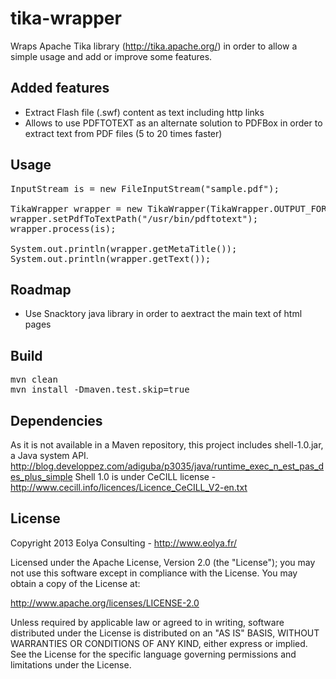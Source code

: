 tika-wrapper
============

Wraps Apache Tika library (http://tika.apache.org/) in order to allow a simple usage and add or improve some features.

Added features
--------------

* Extract Flash file (.swf) content as text including http links
* Allows to use PDFTOTEXT as an alternate solution to PDFBox in order to extract text from PDF files (5 to 20 times faster)


Usage
-----

<pre>
InputStream is = new FileInputStream("sample.pdf");

TikaWrapper wrapper = new TikaWrapper(TikaWrapper.OUTPUT_FORMAT_HTML, TikaWrapper.CONTENT_TYPE_PDF);
wrapper.setPdfToTextPath("/usr/bin/pdftotext");
wrapper.process(is);
		
System.out.println(wrapper.getMetaTitle());
System.out.println(wrapper.getText());
</pre>


Roadmap
-------

* Use Snacktory java library in order to aextract the main text of html pages


Build
-----

<pre>
mvn clean
mvn install -Dmaven.test.skip=true
</pre>


Dependencies
------------

As it is not available in a Maven repository, this project includes shell-1.0.jar, a Java system API.
http://blog.developpez.com/adiguba/p3035/java/runtime_exec_n_est_pas_des_plus_simple
Shell 1.0 is under CeCILL license - http://www.cecill.info/licences/Licence_CeCILL_V2-en.txt


License
-------

Copyright 2013 Eolya Consulting - http://www.eolya.fr/

Licensed under the Apache License, Version 2.0 (the "License");
you may not use this software except in compliance with the License.
You may obtain a copy of the License at:

http://www.apache.org/licenses/LICENSE-2.0

Unless required by applicable law or agreed to in writing, software
distributed under the License is distributed on an "AS IS" BASIS,
WITHOUT WARRANTIES OR CONDITIONS OF ANY KIND, either express or implied.
See the License for the specific language governing permissions and
limitations under the License.
